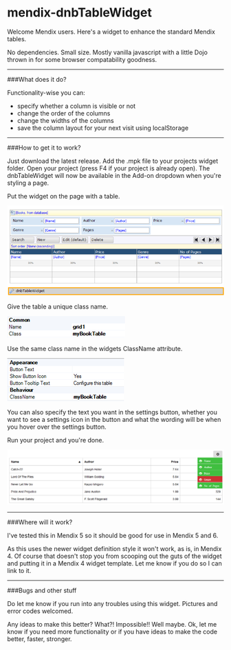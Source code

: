 # mendix-dnbTableWidget

Welcome Mendix users. Here's a widget to enhance the standard Mendix tables. 

No dependencies. Small size. Mostly vanilla javascript with a little Dojo thrown in for some browser compatability goodness.

------
###What does it do?

Functionality-wise you can:
- specify whether a column is visible or not
- change the order of the columns
- change the widths of the columns
- save the column layout for your next visit using localStorage

------
###How to get it to work?

Just download the latest release. Add the .mpk file to your projects widget folder. Open your project (press F4 if your project is already open). The dnbTableWidget will now be available in the Add-on dropdown when you're styling a page.

Put the widget on the page with a table. 

![The dndTableWidget in the Modeler](images/dnbTableWidget-InModeler.PNG?raw=true "The dndTableWidget in the Modeler")

Give the table a unique class name. 

![The table properties](images/dnbTableWidget-TableProperties.PNG?raw=true "The table properties")

Use the same class name in the widgets ClassName attribute. 

![The dndTableWidget properties](images/dnbTableWidget-WidgetProperties.PNG?raw=true "The dndTableWidget properties")

You can also specify the text you want in the settings button, whether you want to see a settings icon in the button and what the wording will be when you hover over the settings button.

Run your project and you're done.

![The dndTableWidget in action](images/dnbTableWidget-UI.PNG?raw=true "The dndTableWidget in action")

------
###Where will it work?

I've tested this in Mendix 5 so it should be good for use in Mendix 5 and 6. 

As this uses the newer widget definition style it won't work, as is, in Mendix 4. Of course that doesn't stop you from scooping out the guts of the widget and putting it in a Mendix 4 widget template. Let me know if you do so I can link to it.

------
###Bugs and other stuff

Do let me know if you run into any troubles using this widget. Pictures and error codes welcomed.

Any ideas to make this better? What?! Impossible!! Well maybe. Ok, let me know if you need more functionality or if you have ideas to make the code better, faster, stronger.
